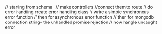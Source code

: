 // starting from schema :
// make controllers
//connect them to route
// do error handling create error handling class
// write a simple synchronous error function
// then for asynchronous error function
// then for mongodb connection string- the unhandled promise rejection
// now hangle uncaught error
